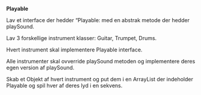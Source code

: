 **Playable**

Lav et interface der hedder “Playable: med en abstrak metode der hedder playSound.

Lav 3 forskellige instrument klasser: Guitar, Trumpet, Drums.

Hvert instrument skal implementere Playable interface.

Alle instrumenter skal ovverride playSound metoden og implementere deres egen version af playSound.

Skab et Objekt af hvert instrument og put dem i en ArrayList der indeholder Playable og spil hver af deres lyd i en sekvens.